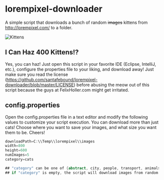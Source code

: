 # lorempixel-downloader
A simple script that downloads a bunch of random ~~images~~ kittens from http://lorempixel.com/ to a folder.

![Kittens](https://github.com/santafebound/lorempixel-downloader/blob/master/cats.jpg)

## I Can Haz 400 Kittens!?

Yes, you can haz! Just open this script in your favorite IDE (Eclipse, IntelliJ, etc.), configure the properties file to your liking, and download away! Just make sure you read the license (https://github.com/santafebound/lorempixel-downloader/blob/master/LICENSE) before abusing the meow out of this script because the guys at FelixHoller.com might get irritated.

## config.properties

Open the config.properties file in a text editor and modify the following values to customize your script execution. You can download more than just cats! Choose where you want to save your images, and what size you want them to be. Cheers!

```java
downloadPath=C:\\Temp\\lorempixel\\images
width=800
height=600
numImages=5
category=cats

## "category" can be one of {abstract, city, people, transport, animals, food, nature, business, nightlife, sports, cats, fashion, technics}
## if "category" is empty, the script will download images from random categories
```
